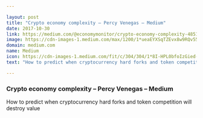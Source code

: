 ```yaml
---

layout: post
title: "Crypto economy complexity – Percy Venegas – Medium"
date: 2017-10-30
link: https://medium.com/@economymonitor/crypto-economy-complexity-48516e40f390?source=rss------machine_learning-5
image: https://cdn-images-1.medium.com/max/1200/1*ueaEYXSqTZEvx8w9RQv55g.png
domain: medium.com
name: Medium
icon: https://cdn-images-1.medium.com/fit/c/304/304/1*8I-HPL0bfoIzGied-dzOvA.png
text: "How to predict when cryptocurrency hard forks and token competition will destroy value"

---
```


### Crypto economy complexity – Percy Venegas – Medium

How to predict when cryptocurrency hard forks and token competition will destroy value